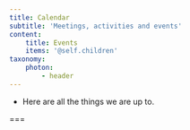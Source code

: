 ```yaml
---
title: Calendar
subtitle: 'Meetings, activities and events'
content:
    title: Events
    items: '@self.children'
taxonomy:
    photon:
        - header
---
```


- Here are all the things we are up to.

===

